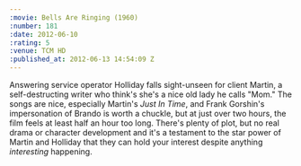 ```yaml
--- 
:movie: Bells Are Ringing (1960)
:number: 181
:date: 2012-06-10
:rating: 5
:venue: TCM HD
:published_at: 2012-06-13 14:54:09 Z
---
```

Answering service operator Holliday falls sight-unseen for client Martin, a self-destructing writer who think's she's a nice old lady he calls "Mom." The songs are nice, especially Martin's _Just In Time_, and Frank Gorshin's impersonation of Brando is worth a chuckle, but at just over two hours, the film feels at least half an hour too long. There's plenty of plot, but no real drama or character development and it's a testament to the star power of Martin and Holliday that they can hold your interest despite anything _interesting_ happening.
